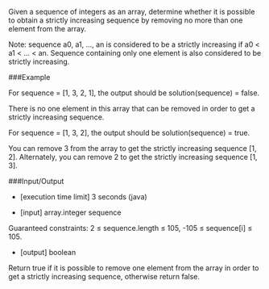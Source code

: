 Given a sequence of integers as an array, determine whether it is possible to obtain a strictly increasing sequence by removing no more than one element from the array.

Note: sequence a0, a1, ..., an is considered to be a strictly increasing if a0 < a1 < ... < an. Sequence containing only one element is also considered to be strictly increasing.

###Example

For sequence = [1, 3, 2, 1], the output should be
solution(sequence) = false.

There is no one element in this array that can be removed in order to get a strictly increasing sequence.

For sequence = [1, 3, 2], the output should be
solution(sequence) = true.

You can remove 3 from the array to get the strictly increasing sequence [1, 2]. Alternately, you can remove 2 to get the strictly increasing sequence [1, 3].

###Input/Output

- [execution time limit] 3 seconds (java)

- [input] array.integer sequence

Guaranteed constraints:
2 ≤ sequence.length ≤ 105,
-105 ≤ sequence[i] ≤ 105.

- [output] boolean

Return true if it is possible to remove one element from the array in order to get a strictly increasing sequence, otherwise return false.